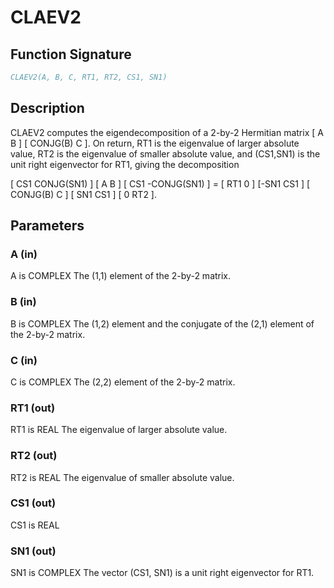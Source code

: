 # CLAEV2

## Function Signature

```fortran
CLAEV2(A, B, C, RT1, RT2, CS1, SN1)
```

## Description


 CLAEV2 computes the eigendecomposition of a 2-by-2 Hermitian matrix
    [  A         B  ]
    [  CONJG(B)  C  ].
 On return, RT1 is the eigenvalue of larger absolute value, RT2 is the
 eigenvalue of smaller absolute value, and (CS1,SN1) is the unit right
 eigenvector for RT1, giving the decomposition

 [ CS1  CONJG(SN1) ] [    A     B ] [ CS1 -CONJG(SN1) ] = [ RT1  0  ]
 [-SN1     CS1     ] [ CONJG(B) C ] [ SN1     CS1     ]   [  0  RT2 ].

## Parameters

### A (in)

A is COMPLEX The (1,1) element of the 2-by-2 matrix.

### B (in)

B is COMPLEX The (1,2) element and the conjugate of the (2,1) element of the 2-by-2 matrix.

### C (in)

C is COMPLEX The (2,2) element of the 2-by-2 matrix.

### RT1 (out)

RT1 is REAL The eigenvalue of larger absolute value.

### RT2 (out)

RT2 is REAL The eigenvalue of smaller absolute value.

### CS1 (out)

CS1 is REAL

### SN1 (out)

SN1 is COMPLEX The vector (CS1, SN1) is a unit right eigenvector for RT1.


